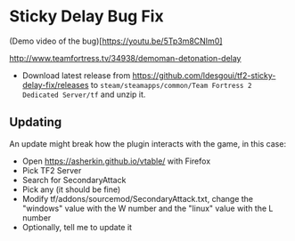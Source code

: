 # Sticky Delay Bug Fix

(Demo video of the bug)[https://youtu.be/5Tp3m8CNIm0]

http://www.teamfortress.tv/34938/demoman-detonation-delay

- Download latest release from https://github.com/ldesgoui/tf2-sticky-delay-fix/releases to `steam/steamapps/common/Team Fortress 2 Dedicated Server/tf` and unzip it.

## Updating

An update might break how the plugin interacts with the game, in this case:

- Open https://asherkin.github.io/vtable/ with Firefox
- Pick TF2 Server
- Search for SecondaryAttack
- Pick any (it should be fine)
- Modify tf/addons/sourcemod/SecondaryAttack.txt, change the "windows" value with the W number and the "linux" value with the L number
- Optionally, tell me to update it
